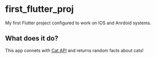 # first_flutter_proj

My first Flutter project configured to work on IOS and Anrdoid systems.

## What does it do?

This app connets with [Cat API](https://catfact.ninja/fact) and returns random facts about cats! 
